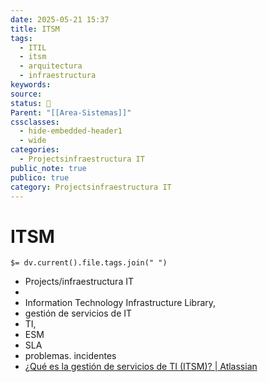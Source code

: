 ```yaml
---
date: 2025-05-21 15:37
title: ITSM
tags:
  - ITIL
  - itsm
  - arquitectura
  - infraestructura
keywords: 
source: 
status: 📌
Parent: "[[Area-Sistemas]]"
cssclasses:
  - hide-embedded-header1
  - wide
categories:
  - Projectsinfraestructura IT
public_note: true
publico: true
category: Projectsinfraestructura IT
---
```

# ITSM
`$= dv.current().file.tags.join(" ")`

- Projects/infraestructura IT
- 
- Information Technology Infrastructure Library, 
- gestión de servicios de IT
- TI, 
- ESM
- SLA
- problemas. incidentes
- [¿Qué es la gestión de servicios de TI (ITSM)? | Atlassian](https://www.atlassian.com/es/itsm) 